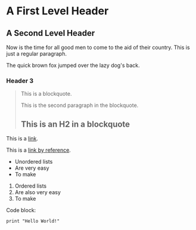 A First Level Header
====================

A Second Level Header
---------------------

Now is the time for all good men to come to
the aid of their country. This is just a
regular paragraph.

The quick brown fox jumped over the lazy
dog's back.

### Header 3

> This is a blockquote.
>
> This is the second paragraph in the blockquote.
>
> ## This is an H2 in a blockquote

This is a [link](http://www.example.com/).

This is a [link by reference][ref1].

[ref1]: http://www.example2.com/

* Unordered lists
* Are very easy
* To make

1. Ordered lists
2. Are also very easy
3. To make

Code block:

    print "Hello World!"


